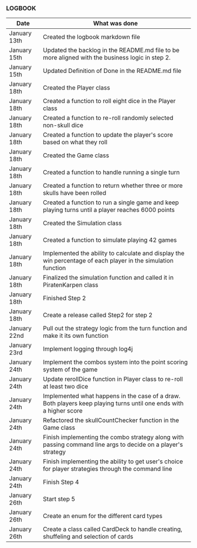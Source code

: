 ### LOGBOOK

| Date         | What was done                                                                                                      |
|--------------|--------------------------------------------------------------------------------------------------------------------|
| January 13th | Created the logbook markdown file                                                                                  |
| January 15th | Updated the backlog in the README.md file to be more aligned with the business logic in step 2.                    |
| January 15th | Updated Definition of Done in the README.md file                                                                   |
| January 18th | Created the Player class                                                                                           |
| January 18th | Created a function to roll eight dice in the Player class                                                          |
| January 18th | Created a function to re-roll randomly selected non-skull dice                                                     |
| January 18th | Created a function to update the player's score based on what they roll                                            |
| January 18th | Created the Game class                                                                                             |
| January 18th | Created a function to handle running a single turn                                                                 |
| January 18th | Created a function to return whether three or more skulls have been rolled                                         | 
| January 18th | Created a function to run a single game and keep playing turns until a player reaches 6000 points                  |
| January 18th | Created the Simulation class                                                                                       |
| January 18th | Created a function to simulate playing 42 games                                                                    |
| January 18th | Implemented the ability to calculate and display the win percentage of each player in the simulation function      |
| January 18th | Finalized the simulation function and called it in PiratenKarpen class                                             |
| January 18th | Finished Step 2                                                                                                    |
| January 18th | Create a release called Step2 for step 2                                                                           |
| January 22nd | Pull out the strategy logic from the turn function and make it its own function                                    |
| January 23rd | Implement logging through log4j                                                                                    | 
| January 24th | Implement the combos system into the point scoring system of the game                                              |
| January 24th | Update rerollDice function in Player class to re-roll at least two dice                                            |
| January 24th | Implemented what happens in the case of a draw. Both players keep playing turns until one ends with a higher score |
| January 24th | Refactored the skullCountChecker function in the Game class                                                        |
| January 24th | Finish implementing the combo strategy along with passing command line args to decide on a player's strategy       |
| January 24th | Finish implementing the ability to get user's choice for player strategies through the command line                |
| January 24th | Finish Step 4                                                                                                      |
| January 26th | Start step 5                                                                                                       |
| January 26th | Create an enum for the different card types                                                                        |
| January 26th | Create a class called CardDeck to handle creating, shuffeling and selection of cards                               |

